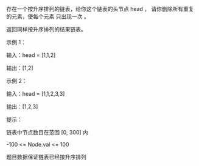 存在一个按升序排列的链表，给你这个链表的头节点 head ，
请你删除所有重复的元素，使每个元素 只出现一次 。

返回同样按升序排列的结果链表。

示例 1：

输入：head = [1,1,2]

输出：[1,2]

示例 2：

输入：head = [1,1,2,3,3]

输出：[1,2,3]


提示：

链表中节点数目在范围 [0, 300] 内

-100 <= Node.val <= 100

题目数据保证链表已经按升序排列
